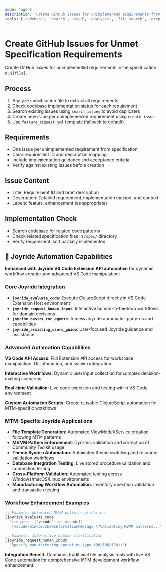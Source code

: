 ```yaml
---
mode: 'agent'
description: 'Create GitHub Issues for unimplemented requirements from specification files using feature_request.yml template.'
tools: ['codebase', 'search', 'read', 'analysis', 'file_search', 'grep_search', 'get_search_view_results', 'list_dir', 'read_file', 'semantic_search', 'joyride_evaluate_code', 'joyride_request_human_input', 'joyride_basics_for_agents', 'joyride_assisting_users_guide', 'web_search', 'run_terminal', 'edit_file', 'create_file', 'move_file', 'delete_file', 'git_operations', 'database_query', 'test_runner', 'documentation_generator', 'dependency_analyzer', 'performance_profiler', 'security_scanner', 'cross_platform_tester', 'ui_automation', 'manufacturing_domain_validator', 'copilot_optimizer']
---
```

# Create GitHub Issues for Unmet Specification Requirements

Create GitHub Issues for unimplemented requirements in the specification at `${file}`.

## Process

1. Analyze specification file to extract all requirements
2. Check codebase implementation status for each requirement
3. Search existing issues using `search_issues` to avoid duplicates
4. Create new issue per unimplemented requirement using `create_issue`
5. Use `feature_request.yml` template (fallback to default)

## Requirements

- One issue per unimplemented requirement from specification
- Clear requirement ID and description mapping
- Include implementation guidance and acceptance criteria
- Verify against existing issues before creation

## Issue Content

- Title: Requirement ID and brief description
- Description: Detailed requirement, implementation method, and context
- Labels: feature, enhancement (as appropriate)

## Implementation Check

- Search codebase for related code patterns
- Check related specification files in `/spec/` directory
- Verify requirement isn't partially implemented

## 🤖 Joyride Automation Capabilities

**Enhanced with Joyride VS Code Extension API automation** for dynamic workflow creation and advanced VS Code manipulation:

### Core Joyride Integration

- **`joyride_evaluate_code`**: Execute ClojureScript directly in VS Code Extension Host environment
- **`joyride_request_human_input`**: Interactive human-in-the-loop workflows for domain decisions
- **`joyride_basics_for_agents`**: Access Joyride automation patterns and capabilities
- **`joyride_assisting_users_guide`**: User-focused Joyride guidance and assistance

### Advanced Automation Capabilities

**VS Code API Access**: Full Extension API access for workspace manipulation, UI automation, and system integration

**Interactive Workflows**: Dynamic user input collection for complex decision-making scenarios

**Real-time Validation**: Live code execution and testing within VS Code environment

**Custom Automation Scripts**: Create reusable ClojureScript automation for MTM-specific workflows

### MTM-Specific Joyride Applications

- **File Template Generation**: Automated ViewModel/Service creation following MTM patterns
- **MVVM Pattern Enforcement**: Dynamic validation and correction of Community Toolkit usage
- **Theme System Automation**: Automated theme switching and resource validation workflows
- **Database Integration Testing**: Live stored procedure validation and connection testing
- **Cross-Platform Validation**: Automated testing across Windows/macOS/Linux environments
- **Manufacturing Workflow Automation**: Inventory operation validation and transaction testing

### Workflow Enhancement Examples

```clojure
;; Example: Automated MVVM pattern validation
(joyride_evaluate_code 
  "(require '["vscode" :as vscode])
   (vscode/window.showInformationMessage \"Validating MVVM patterns...\")")

;; Example: Interactive domain clarification
(joyride_request_human_input 
  "Specify manufacturing operation type (90/100/110):")
```

**Integration Benefit**: Combines traditional file analysis tools with live VS Code automation for comprehensive MTM development workflow enhancement.

